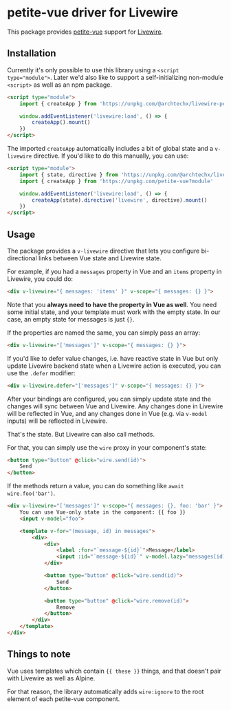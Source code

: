 # petite-vue driver for Livewire

This package provides [petite-vue](https://github.com/vuejs/petite-vue) support for [Livewire](https://laravel-livewire.com).

## Installation

Currently it's only possible to use this library using a `<script type="module">`. Later we'd also like to support a self-initializing non-module `<script>` as well as an npm package.

```html
<script type="module">
    import { createApp } from 'https://unpkg.com/@archtechx/livewire-petite-vue'

    window.addEventListener('livewire:load', () => {
        createApp().mount()
    })
</script>
```

The imported `createApp` automatically includes a bit of global state and a `v-livewire` directive. If you'd like to do this manually, you can use:

```html
<script type="module">
    import { state, directive } from 'https://unpkg.com/@archtechx/livewire-petite-vue'
    import { createApp } from 'https://unpkg.com/petite-vue?module'

    window.addEventListener('livewire:load', () => {
        createApp(state).directive('livewire', directive).mount()
    })
</script>
```

## Usage

The package provides a `v-livewire` directive that lets you configure bi-directional links between Vue state and Livewire state.

For example, if you had a `messages` property in Vue and an `items` property in Livewire, you could do:

```html
<div v-livewire="{ messages: 'items' }" v-scope="{ messages: {} }">
```

Note that you **always need to have the property in Vue as well**. You need some initial state, and your template must work with the empty state. In our case, an empty state for messages is just `{}`.

If the properties are named the same, you can simply pass an array:

```html
<div v-livewire="['messages']" v-scope="{ messages: {} }">
```

If you'd like to defer value changes, i.e. have reactive state in Vue but only update Livewire backend state when a Livewire action is executed, you can use the `.defer` modifier:

```html
<div v-livewire.defer="['messages']" v-scope="{ messages: {} }">
```

After your bindings are configured, you can simply update state and the changes will sync between Vue and Livewire. Any changes done in Livewire will be reflected in Vue, and any changes done in Vue (e.g. via `v-model` inputs) will be reflected in Livewire.

That's the state. But Livewire can also call methods.

For that, you can simply use the `wire` proxy in your component's state:

```html
<button type="button" @click="wire.send(id)">
    Send
</button>
```

If the methods return a value, you can do something like `await wire.foo('bar')`.

```html
<div v-livewire="['messages']" v-scope="{ messages: {}, foo: 'bar' }">
    You can use Vue-only state in the component: {{ foo }}
    <input v-model="foo">

    <template v-for="(message, id) in messages">
        <div>
            <div>
                <label :for="`message-${id}`">Message</label>
                <input :id="`message-${id}`" v-model.lazy="messages[id].message">
            </div>

            <button type="button" @click="wire.send(id)">
                Send
            </button>

            <button type="button" @click="wire.remove(id)">
                Remove
            </button>
        </div>
    </template>
</div>
```

## Things to note

Vue uses templates which contain `{{ these }}` things, and that doesn't pair with Livewire as well as Alpine.

For that reason, the library automatically adds `wire:ignore` to the root element of each petite-vue component.
